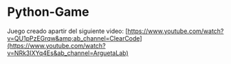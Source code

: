# Python-Game
Juego creado apartir del siguiente video: [https://www.youtube.com/watch?v=QU1pPzEGrqw&amp;ab_channel=ClearCode](https://www.youtube.com/watch?v=NRk3IXYq4Es&ab_channel=ArguetaLab)
